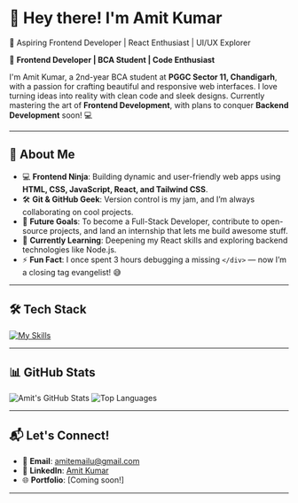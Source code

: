 # 👋 Hey there! I'm Amit Kumar  
🚀 Aspiring Frontend Developer | React Enthusiast | UI/UX Explorer

🚀 **Frontend Developer | BCA Student | Code Enthusiast**

I'm Amit Kumar, a 2nd-year BCA student at **PGGC Sector 11, Chandigarh**, with a passion for crafting beautiful and responsive web interfaces. I love turning ideas into reality with clean code and sleek designs. Currently mastering the art of **Frontend Development**, with plans to conquer **Backend Development** soon! 💻

---

## 🌟 About Me

- 💻 **Frontend Ninja**: Building dynamic and user-friendly web apps using **HTML, CSS, JavaScript, React, and Tailwind CSS**.  
- 🛠️ **Git & GitHub Geek**: Version control is my jam, and I’m always collaborating on cool projects.  
- 🎯 **Future Goals**: To become a Full-Stack Developer, contribute to open-source projects, and land an internship that lets me build awesome stuff.  
- 🌱 **Currently Learning**: Deepening my React skills and exploring backend technologies like Node.js.  
- ⚡ **Fun Fact**: I once spent 3 hours debugging a missing `</div>` — now I’m a closing tag evangelist! 😅  

---

## 🛠️ Tech Stack

[![My Skills](https://skillicons.dev/icons?i=html,css,js,react,tailwind,git,github&theme=light)](https://skillicons.dev)

---

## 📊 GitHub Stats

![Amit's GitHub Stats](https://github-readme-stats.vercel.app/api?username=AmitFrontEnd&show_icons=true&theme=ambient_gradient&cache_seconds=30)
![Top Languages](https://github-readme-stats.vercel.app/api/top-langs/?username=AmitFrontEnd&layout=compact&theme=ambient_gradient&cache_seconds=30)

---


## 📬 Let's Connect!

- 📧 **Email**: [amitemailu@gmail.com](mailto:amitemailu@gmail.com)  
- 💼 **LinkedIn**: [Amit Kumar](https://www.linkedin.com/in/amit-kumar-342681303/)  
- 🌐 **Portfolio**: [Coming soon!]

---
